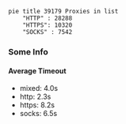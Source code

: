 
```mermaid
pie title 39179 Proxies in list
    "HTTP" : 28288
    "HTTPS": 10320
    "SOCKS" : 7542
```

### Some Info
#### Average Timeout

- mixed: 4.0s
- http: 2.3s
- https: 8.2s
- socks: 6.5s